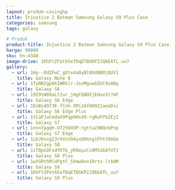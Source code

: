 ```yaml
---
layout: produk-casinghp
title: Injustice 2 Batman Samsung Galaxy S9 Plus Case
categories: samsung
tags: galaxy

# Produk
product-title: Injustice 2 Batman Samsung Galaxy S9 Plus Case
harga: 90000
sku: hn-4340
image-drive: 1KhFtZPat65efDqETBSKP2JQ6EATL_uu7
gallery:
  - url: 1Hy--OdZFwC_gOtx4aOyBl0XdBBMjQUV1
    title: Galaxy Note 8
  - url: 1TyNN2gp0kIWBSlr-JseMgvwGZUC9sABq
    title: Galaxy S6
  - url: 19I9tW89aLt2ur_jHgFQ8DEjEHax5t7mF
    title: Galaxy S6 Edge
  - url: 1EnBsdOf3E-fCoh-XMizAfHOO21aoaDsi
    title: Galaxy S6 Edge Plus
  - url: 1tCaPJaCmdaX9PqpOHsXO-rgRoFPG2EjZ
    title: Galaxy S7
  - url: 1nnnTpgqh-U7256H3P-tgttaZdWQnSPnp
    title: Galaxy S7 Edge
  - url: 1LbJ6nsgI3rVVznO4yuQ9Xng1FhttOmGe
    title: Galaxy S8
  - url: 1iTQpkDFsdfKTG_yR0epzCs8MlG6AfUfJ
    title: Galaxy S8 Plus
  - url: 1wYGRthMlUPgtF_5bmw8nn1Rrtc-ltA9M
    title: Galaxy S9
  - url: 1KhFtZPat65efDqETBSKP2JQ6EATL_uu7
    title: Galaxy S9 Plus
---
```

